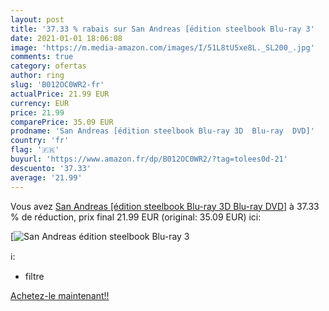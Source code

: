 ```yaml
---
layout: post
title: '37.33 % rabais sur San Andreas [édition steelbook Blu-ray 3'
date: 2021-01-01 18:06:08
image: 'https://m.media-amazon.com/images/I/51L8tU5xe8L._SL200_.jpg'
comments: true
category: ofertas
author: ring
slug: 'B012OC0WR2-fr'
actualPrice: 21.99 EUR
currency: EUR
price: 21.99
comparePrice: 35.09 EUR
prodname: 'San Andreas [édition steelbook Blu-ray 3D  Blu-ray  DVD]'
country: 'fr'
flag: '🇫🇷'
buyurl: 'https://www.amazon.fr/dp/B012OC0WR2/?tag=tolees0d-21'
descuento: '37.33'
average: '21.99'
---
```


Vous avez [San Andreas [édition steelbook Blu-ray 3D  Blu-ray  DVD]](https://www.amazon.fr/dp/B012OC0WR2/?tag=tolees0d-21)  à  37.33 % de réduction, prix final  21.99 EUR (original: 35.09 EUR) ici:

[![San Andreas [édition steelbook Blu-ray 3](https://m.media-amazon.com/images/I/51L8tU5xe8L._SL200_.jpg)](https://www.amazon.fr/dp/B012OC0WR2/?tag=tolees0d-21)

ℹ️:

- filtre

[Achetez-le maintenant!!](https://www.amazon.fr/dp/B012OC0WR2/?tag=tolees0d-21)
